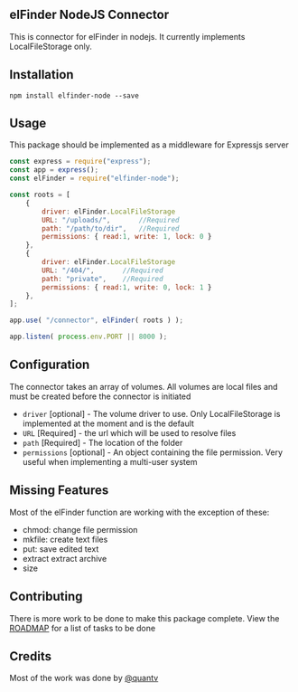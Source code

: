 ## elFinder NodeJS Connector

This is connector for elFinder in nodejs. It currently implements LocalFileStorage only.

## Installation

```
npm install elfinder-node --save
```

## Usage

This package should be implemented as a middleware for Expressjs server

```javascript
const express = require("express");
const app = express();
const elFinder = require("elfinder-node");

const roots = [
    {
        driver: elFinder.LocalFileStorage
        URL: "/uploads/",       //Required
        path: "/path/to/dir",   //Required
        permissions: { read:1, write: 1, lock: 0 }
    },
    {
        driver: elFinder.LocalFileStorage
        URL: "/404/",       //Required
        path: "private",    //Required
        permissions: { read:1, write: 0, lock: 1 }
    },
];

app.use( "/connector", elFinder( roots ) );

app.listen( process.env.PORT || 8000 );
```

## Configuration
The connector takes an array of volumes. All volumes are local files and must be created before the connector is initiated

- `driver` [optional] - The volume driver to use. Only LocalFileStorage is implemented at the moment and is the default
- `URL` [Required] - the url which will be used to resolve files
- `path` [Required]  - The location of the folder
- `permissions` [optional] - An object containing the file permission. Very useful when implementing a multi-user system

## Missing Features
Most of the elFinder function are working with the exception of these:
- chmod:    change file permission
- mkfile:   create text files
- put:      save edited text
- extract   extract archive
- size

## Contributing
There is more work to be done to make this package complete. View the [ROADMAP](/ROADMAP.md) for a list of tasks to be done


## Credits
Most of the work was done by [@quantv](https://github.com/quantv)
